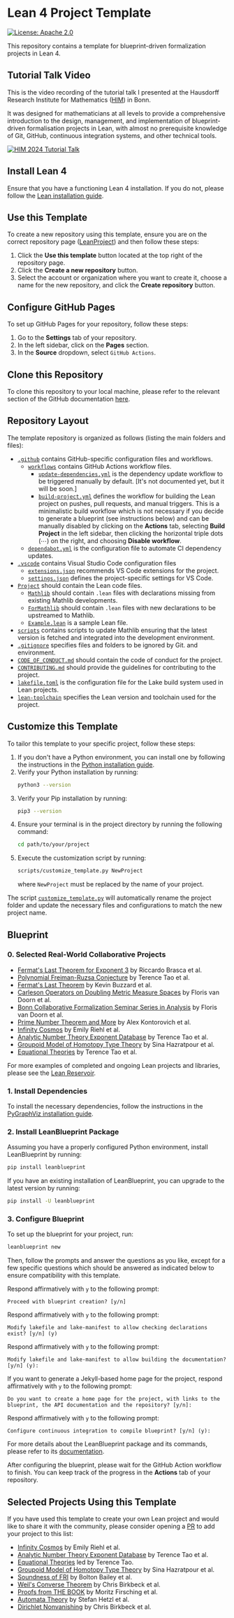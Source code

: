 # Lean 4 Project Template

[![License: Apache 2.0](https://img.shields.io/badge/License-Apache_2.0-lightblue.svg)](https://opensource.org/licenses/Apache-2.0)

This repository contains a template for blueprint-driven formalization projects in Lean 4.

## Tutorial Talk Video

This is the video recording of the tutorial talk I presented at the Hausdorff Research Institute for
Mathematics ([HIM](https://www.mathematics.uni-bonn.de/him)) in Bonn.

It was designed for mathematicians at all levels to provide a comprehensive introduction to the design,
management, and implementation of blueprint-driven formalisation projects in Lean, with almost no
prerequisite knowledge of Git, GitHub, continuous integration systems, and other technical tools.

[![HIM 2024 Tutorial Talk](https://img.youtube.com/vi/KyuyTsLgkMY/maxresdefault.jpg)](https://youtu.be/KyuyTsLgkMY)

## Install Lean 4

Ensure that you have a functioning Lean 4 installation. If you do not, please follow
the [Lean installation guide](https://leanprover-community.github.io/get_started.html).

## Use this Template

To create a new repository using this template, ensure you are on the correct repository page
([LeanProject](https://github.com/pitmonticone/LeanProject)) and then follow these steps:

1. Click the **Use this template** button located at the top right of the repository page.
2. Click the **Create a new repository** button.
3. Select the account or organization where you want to create it, choose a name for the new
repository, and click the **Create repository** button.

## Configure GitHub Pages

To set up GitHub Pages for your repository, follow these steps:

1. Go to the **Settings** tab of your repository.
2. In the left sidebar, click on the **Pages** section.
3. In the **Source** dropdown, select `GitHub Actions`.

## Clone this Repository

To clone this repository to your local machine, please refer to the relevant section of the
GitHub documentation [here](https://docs.github.com/en/repositories/creating-and-managing-repositories/cloning-a-repository).

## Repository Layout

The template repository is organized as follows (listing the main folders and files):

- [`.github`](.github) contains GitHub-specific configuration files and workflows.
    - [`workflows`](.github/workflows) contains GitHub Actions workflow files.
        - [`update-dependencies.yml`](.github/workflows/update-dependencies.yml) is the dependency update workflow to be triggered manually by default.
        [It's not documented yet, but it will be soon.]
        - [`build-project.yml`](.github/workflows/build-project.yml) defines the workflow for building the Lean project on pushes, pull requests, and manual triggers. This is a minimalistic build workflow which is not necessary if you decide to generate a blueprint (see instructions below) and can be manually disabled by clicking on the **Actions** tab, selecting **Build Project** in the left sidebar, then clicking the horizontal triple dots (⋯) on the right, and choosing **Disable workflow**.
    - [`dependabot.yml`](.github/dependabot.yml) is the configuration file to automate CI dependency updates.
- [`.vscode`](.vscode) contains Visual Studio Code configuration files
    - [`extensions.json`](.vscode/extensions.json) recommends VS Code extensions for the project.
    - [`settings.json`](.vscode/settings.json) defines the project-specific settings for VS Code.
- [`Project`](Project) should contain the Lean code files.
    - [`Mathlib`](Project/Mathlib) should contain `.lean` files with declarations missing from
    existing Mathlib developments.
    - [`ForMathlib`](Project/ForMathlib) should contain `.lean` files with new declarations to
    be upstreamed to Mathlib.
    - [`Example.lean`](Project/Example.lean) is a sample Lean file.
- [`scripts`](scripts) contains scripts to update Mathlib ensuring that the latest version is
fetched and integrated into the development environment.
- [`.gitignore`](.gitignore) specifies files and folders to be ignored by Git.
and environment.
- [`CODE_OF_CONDUCT.md`](CODE_OF_CONDUCT.md) should contain the code of conduct for the project.
- [`CONTRIBUTING.md`](CONTRIBUTING.md) should provide the guidelines for contributing to the
project.
- [`lakefile.toml`](lakefile.toml) is the configuration file for the Lake build system used in
Lean projects.
- [`lean-toolchain`](lean-toolchain) specifies the Lean version and toolchain used for the project.

## Customize this Template

To tailor this template to your specific project, follow these steps:

1. If you don't have a Python environment, you can install one by following the instructions in the
[Python installation guide](https://www.python.org/downloads/).
1. Verify your Python installation by running:
    ```bash
    python3 --version
    ```
1. Verify your Pip installation by running:
    ```bash
    pip3 --version
    ```
1. Ensure your terminal is in the project directory by running the following command:
    ```bash
    cd path/to/your/project
    ```
1.	Execute the customization script by running:
    ```bash
    scripts/customize_template.py NewProject
    ```
    where `NewProject` must be replaced by the name of your project.

The script [`customize_template.py`](scripts/customize_template.py) will automatically rename the
project folder and update the necessary files and configurations to match the new project name.

## Blueprint

### 0. Selected Real-World Collaborative Projects

- [Fermat's Last Theorem for Exponent 3](https://pitmonticone.github.io/FLT3/) by Riccardo Brasca et al.
- [Polynomial Freiman-Ruzsa Conjecture](https://github.com/teorth/pfr) by Terence Tao et al.
- [Fermat's Last Theorem](https://imperialcollegelondon.github.io/FLT/) by Kevin Buzzard et al.
- [Carleson Operators on Doubling Metric Measure Spaces](http://florisvandoorn.com/carleson/) by Floris van Doorn et al.
- [Bonn Collaborative Formalization Seminar Series in Analysis](https://github.com/fpvandoorn/BonnAnalysis) by Floris van Doorn et al.
- [Prime Number Theorem and More](https://github.com/AlexKontorovich/PrimeNumberTheoremAnd) by Alex Kontorovich et al.
- [Infinity Cosmos](https://github.com/emilyriehl/infinity-cosmos) by Emily Riehl et al.
- [Analytic Number Theory Exponent Database](https://github.com/teorth/expdb) by Terence Tao et al.
- [Groupoid Model of Homotopy Type Theory](https://github.com/sinhp/GroupoidModelofHoTTinLean4) by Sina Hazratpour et al.
- [Equational Theories](https://github.com/teorth/equational_theories) by Terence Tao et al.

For more examples of completed and ongoing Lean projects and libraries, please
see the [Lean Reservoir](https://reservoir.lean-lang.org).

### 1. Install Dependencies

To install the necessary dependencies, follow the instructions in the
[PyGraphViz installation guide](https://pygraphviz.github.io/documentation/stable/install.html).

### 2. Install LeanBlueprint Package

Assuming you have a properly configured Python environment, install LeanBlueprint by running:

```bash
pip install leanblueprint
```

If you have an existing installation of LeanBlueprint, you can upgrade to the latest version by
running:

```bash
pip install -U leanblueprint
```

### 3. Configure Blueprint

To set up the blueprint for your project, run:

```bash
leanblueprint new
```

Then, follow the prompts and answer the questions as you like, except for a few specific
questions which should be answered as indicated below to ensure compatibility with this template.

Respond affirmatively with `y` to the following prompt:

```console
Proceed with blueprint creation? [y/n]
```

Respond affirmatively with `y` to the following prompt:

```console
Modify lakefile and lake-manifest to allow checking declarations exist? [y/n] (y)
```

Respond affirmatively with `y` to the following prompt:

```console
Modify lakefile and lake-manifest to allow building the documentation? [y/n] (y):
```

If you want to generate a Jekyll-based home page for the project, respond
affirmatively with `y` to the following prompt:

```console
Do you want to create a home page for the project, with links to the blueprint, the API documentation and the repository? [y/n]:
```

Respond affirmatively with `y` to the following prompt:

```console
Configure continuous integration to compile blueprint? [y/n] (y):
```

For more details about the LeanBlueprint package and its commands, please refer to its
[documentation](https://github.com/PatrickMassot/leanblueprint/tree/master#starting-a-blueprint).

After configuring the blueprint, please wait for the GitHub Action workflow to finish.
You can keep track of the progress in the **Actions** tab of your repository.

## Selected Projects Using this Template

If you have used this template to create your own Lean project and would like to share it with the community, please consider opening a [PR](https://github.com/pitmonticone/LeanProject/pulls) to add your project to this list:

- [Infinity Cosmos](https://github.com/emilyriehl/infinity-cosmos) by Emily Riehl et al.
- [Analytic Number Theory Exponent Database](https://github.com/teorth/expdb) by Terence Tao et al.
- [Equational Theories](https://github.com/teorth/equational_theories) led by Terence Tao.
- [Groupoid Model of Homotopy Type Theory](https://github.com/sinhp/GroupoidModelofHoTTinLean4) by Sina Hazratpour et al.
- [Soundness of FRI](https://github.com/BoltonBailey/FRISoundness) by Bolton Bailey et al.
- [Weil's Converse Theorem](https://github.com/CBirkbeck/WeilConverse) by Chris Birkbeck et al.
- [Proofs from THE BOOK](https://github.com/mo271/FormalBook) by Moritz Firsching et al.
- [Automata Theory](https://github.com/shetzl/autth) by Stefan Hetzl et al.
- [Dirichlet Nonvanishing](https://github.com/CBirkbeck/DirichletNonvanishing) by Chris Birkbeck et al.
